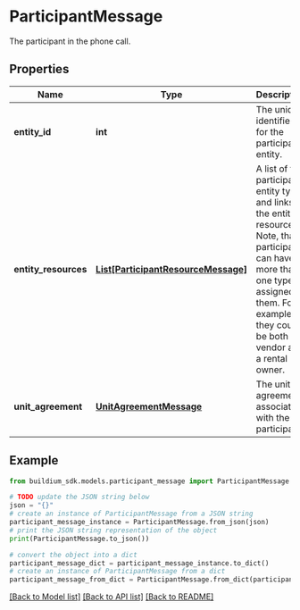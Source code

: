 # ParticipantMessage

The participant in the phone call.

## Properties

Name | Type | Description | Notes
------------ | ------------- | ------------- | -------------
**entity_id** | **int** | The unique identifier for the participant entity. | [optional] 
**entity_resources** | [**List[ParticipantResourceMessage]**](ParticipantResourceMessage.md) | A list of the participants entity types and links to the entity resource. Note, that a participant can have more than one type assigned to them. For example, they could be both a vendor and a rental owner. | [optional] 
**unit_agreement** | [**UnitAgreementMessage**](UnitAgreementMessage.md) | The unit agreement associated with the participant. | [optional] 

## Example

```python
from buildium_sdk.models.participant_message import ParticipantMessage

# TODO update the JSON string below
json = "{}"
# create an instance of ParticipantMessage from a JSON string
participant_message_instance = ParticipantMessage.from_json(json)
# print the JSON string representation of the object
print(ParticipantMessage.to_json())

# convert the object into a dict
participant_message_dict = participant_message_instance.to_dict()
# create an instance of ParticipantMessage from a dict
participant_message_from_dict = ParticipantMessage.from_dict(participant_message_dict)
```
[[Back to Model list]](../README.md#documentation-for-models) [[Back to API list]](../README.md#documentation-for-api-endpoints) [[Back to README]](../README.md)


